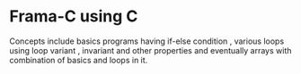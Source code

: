 
# Frama-C using C 
Concepts include basics programs having if-else condition , various loops using loop variant , invariant and other properties and eventually arrays with combination of basics and loops in it.
